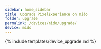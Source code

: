 ```yaml
---
sidebar: home_sidebar
title: Upgrade PixelExperience on mido
folder: upgrade
permalink: /devices/mido/upgrade/
device: mido
---
```

{% include templates/device_upgrade.md %}
